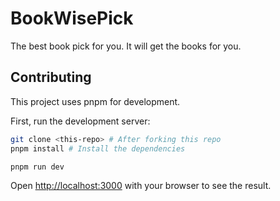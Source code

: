 # BookWisePick

The best book pick for you. It will get the books for you.

## Contributing

This project uses pnpm for development.

First, run the development server:

```bash
git clone <this-repo> # After forking this repo
pnpm install # Install the dependencies

pnpm run dev
```

Open [http://localhost:3000](http://localhost:3000) with your browser to see the result.

